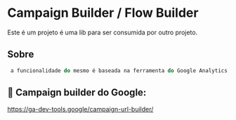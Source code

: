 
# Campaign Builder / Flow Builder

Este é um projeto é uma lib para ser consumida por outro projeto.




## Sobre

```javascript
 a funcionalidade do mesmo é baseada na ferramenta do Google Analytics, UTM builder, a qual permite personalizar Url com o fim de analisar o fluxo de acessos do link de uma campanha por exemplo, podendo ter controle da fonte de onde os acessos e fluxos relacionados a ela estão surgindo.

```


## 🔗 Campaign builder do Google:
https://ga-dev-tools.google/campaign-url-builder/
